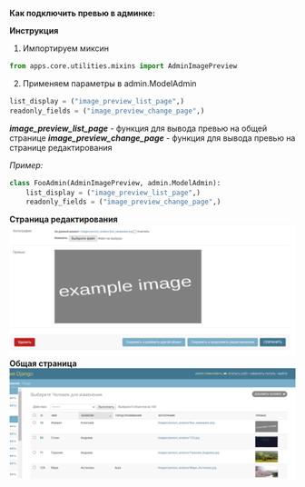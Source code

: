 

**Как подключить превью в админке:**

**Инструкция**

1. Импортируем миксин
```python
from apps.core.utilities.mixins import AdminImagePreview
```

2. Применяем параметры в admin.ModelAdmin

```python
list_display = ("image_preview_list_page",)
readonly_fields = ("image_preview_change_page",)
```

**_image_preview_list_page_** - функция для вывода превью на общей странице
**_image_preview_change_page_** - функция для вывода превью на странице редактирования


_Пример:_

```python
class FooAdmin(AdminImagePreview, admin.ModelAdmin):
    list_display = ("image_preview_list_page",)
    readonly_fields = ("image_preview_change_page",)
```
**Страница редактирования**
![img.png](images/img.png)
**Общая страница**
![img_1.png](images/img_1.png)
